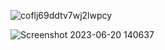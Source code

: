 
![coflj69ddtv7wj2lwpcy](https://github.com/Nikhil3389/kuber-todo/assets/71307854/487b8c0c-ba16-48fb-8948-d49854b3b3fd)

![Screenshot 2023-06-20 140637](https://github.com/Nikhil3389/kuber-todo/assets/71307854/8c553eac-bf7a-4190-a4d6-d594b874bd01)
